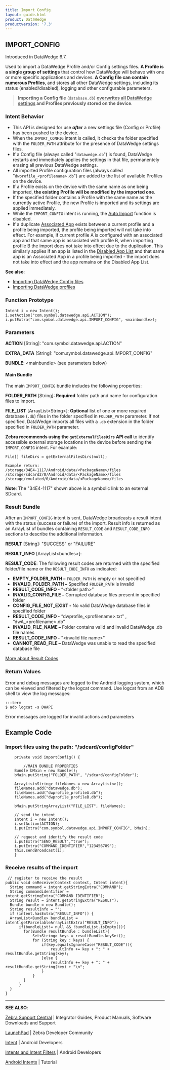 ```yaml
---
title: Import Config 
layout: guide.html
product: DataWedge
productversion: '7.3'
---
```


## IMPORT_CONFIG

Introduced in DataWedge 6.7.

Used to import a DataWedge Profile and/or Config settings files. **A Profile is a single group of settings** that control how DataWedge will behave with one or more specific applications and devices. **A Config file can contain numerous Profiles**, and stores all other DataWedge settings, including its status (enabled/disabled), logging and other configurable parameters.

> **Importing a Config file** (`database.db`) **<u>overwrites all DataWedge settings</u> and Profiles previously stored on the device**. 

### Intent Behavior

* This API is designed for use **_after_** a new settings file (Config or Profile) has been pushed to the device.  
* When the `IMPORT_CONFIG` intent is called, it checks the folder specified with the `FOLDER_PATH` attribute for the presence of DataWedge settings files. 
* If a Config file (always called "`datawedge.db`") is found, DataWedge restarts and immediately applies the settings in that file, permanentely erasing all previous DataWedge settings. 
* All imported Profile configuration files (always called "`dwprofile_<profilename>.db`") are added to the list of available Profiles on the device. 
* If a Profile exists on the device with the same name as one being imported, **the existing Profile will be modified by the imported one**.
* If the specified folder contains a Profile with the same name as the currently active Profile, the new Profile is imported and its settings are applied immediately.
* While the `IMPORT_CONFIG` intent is running, the [Auto Import](../../settings/#autoimport) function is disabled. 
* If a duplicate [Associated App](../setup) exists between a current profile and a profile being imported, the profile being imported will not take into effect. For example, if current profile A is configured with an associated app and that same app is associated with profile B, when importing profile B the import does not take into effect due to the duplication. This similarly applies if an app is listed in the [Disabled App List](../settings) and that same app is an Associated App in a profile being imported - the import does not take into effect and the app remains on the Disabled App List.

**See also**: 

* [Importing DataWedge Config files](../../settings/#importaconfig)
* [Importing DataWedge profiles](../../settings/#importaprofile)

### Function Prototype

	Intent i = new Intent();
	i.setAction("com.symbol.datawedge.api.ACTION");
	i.putExtra("com.symbol.datawedge.api.IMPORT_CONFIG", <mainbundle>);

### Parameters

**ACTION** [String]: "com.symbol.datawedge.api.ACTION"

**EXTRA_DATA** [String]: "com.symbol.datawedge.api.IMPORT_CONFIG"

**BUNDLE**: &lt;mainbundle&gt; (see parameters below)

#### Main Bundle

The main `IMPORT_CONFIG` bundle includes the following properties:

**FOLDER_PATH** [String]: **Required** folder path and name for configuration files to import. 

**FILE_LIST** [ArrayList&lt;String&gt;]: **Optional** list of one or more required database (`.db`) files in the folder specified in `FOLDER_PATH` parameter. If not specified, DataWedge imports all files with a `.db` extension in the folder specified in `FOLDER_PATH` parameter. 

**Zebra recommends using the `getExternalFilesDirs` API call** to identify accessible external storage locations in the device before sending the `IMPORT_CONFIG` intent. For example: 

	File[] fileDirs = getExternalFilesDirs(null);

	Example return:
	/storage/34E4-1117/Android/data/<PackageName>/files
	/storage/sdcard2/0/Android/data/<PackageName>/files
	/storage/emulated/0/Android/data/<PackageName>/files
	
**Note**: The "34E4-1117" shown above is a symbolic link to an external SDcard. 

### Result Bundle
After an `IMPORT_CONFIG` intent is sent, DataWedge broadcasts a result intent with the  status (success or failure) of the import. Result info is returned as an ArrayList of bundles containing `RESULT_CODE` and `RESULT_CODE_INFO` sections to describe the additional information.

**RESULT** [String]: "SUCCESS" or "FAILURE"

**RESULT_INFO** [ArrayList&lt;bundles&gt;]: 

**RESULT_CODE**: The following result codes are returned with the specified folder/file name or the `RESULT_CODE_INFO` as indicated:

* **EMPTY_FOLDER_PATH –** `FOLDER_PATH` is empty or not specified
* **INVALID_FOLDER_PATH –** Specified `FOLDER_PATH` is invalid
 * **RESULT_CODE_INFO -** “&lt;folder path&gt;”
* **INVALID_CONFIG_FILE –** Corrupted database files present in specified folder
* **CONFIG_FILE_NOT_EXIST -** No valid DataWedge database files in specified folder
 * **RESULT_CODE_INFO -** “dwprofile_&lt;profilename&gt;.txt" , “dwA_&lt;profilename&gt;.db”
* **INVALID_FILE_NAME –** Folder contains valid and invalid DataWedge .db file names
 * **RESULT_CODE_INFO -** "&lt;invalid file name&gt;"
* **CANNOT_READ_FILE –** DataWedge was unable to read the specified database file

[More about Result Codes](../resultinfo)  

### Return Values

Error and debug messages are logged to the Android logging system, which can be viewed and filtered by the logcat command. Use logcat from an ADB shell to view the log messages:

	:::term
	$ adb logcat -s DWAPI

Error messages are logged for invalid actions and parameters

## Example Code

### Import files using the path: "/sdcard/configFolder"

		private void importConfig() { 

	    	//MAIN BUNDLE PROPERTIES
		Bundle bMain = new Bundle();
		bMain.putString("FOLDER_PATH", "/sdcard/configFolder");
	 
		ArrayList<String> fileNames = new ArrayList<>();
		fileNames.add("datawedge.db");
		fileNames.add("dwprofile_profileA.db");
		fileNames.add("dwprofile_profileB.db");
	 
		bMain.putStringArrayList("FILE_LIST", fileNames);

		// send the intent
		Intent i = new Intent();
		i.setAction(ACTION);
		i.putExtra("com.symbol.datawedge.api.IMPORT_CONFIG", bMain);

		// request and identify the result code
		i.putExtra("SEND_RESULT","true");
		i.putExtra("COMMAND_IDENTIFIER","123456789");
		this.sendBroadcast(i);
		}

### Receive results of the import

	 // register to receive the result
	public void onReceive(Context context, Intent intent){
	  String command = intent.getStringExtra("COMMAND");
	  String commandidentifier = intent.getStringExtra("COMMAND_IDENTIFIER");
	  String result = intent.getStringExtra("RESULT");
	  Bundle bundle = new Bundle();
	  String resultInfo = "";
	  if (intent.hasExtra("RESULT_INFO")) {
	  ArrayList<Bundle> bundleList = intent.getParcelableArrayListExtra("RESULT_INFO");                    
	      if(bundleList!= null && !bundleList.isEmpty()){
	        for(Bundle resultBundle : bundleList){
	            Set<String> keys = resultBundle.keySet();
	            for (String key : keys) {
	                if(key.equalsIgnoreCase("RESULT_CODE")){
	                    resultInfo += key + ": " + resultBundle.getString(key);
	                }else {
	                    resultInfo += key + ": " + resultBundle.getString(key) + "\n";
	                }
	            }
	        }
	      }
	  } 
	}


-----

**SEE ALSO**:

[Zebra Support Central](https://www.zebra.com/us/en/support-downloads.html) | Integrator Guides, Product Manuals, Software Downloads and Support

[LaunchPad](https://developer.zebra.com/welcome) | Zebra Developer Community

[Intent](https://developer.android.com/reference/android/content/Intent.html) | Android Developers

[Intents and Intent Filters](http://developer.android.com/guide/components/intents-filters.html) | Android Developers

[Android Intents](http://www.vogella.com/tutorials/AndroidIntent/article.html) | Tutorial
